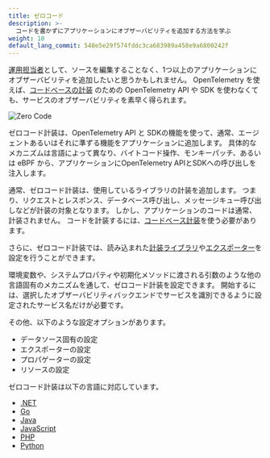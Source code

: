 ```yaml
---
title: ゼロコード
description: >-
  コードを書かずにアプリケーションにオブザーバビリティを追加する方法を学ぶ
weight: 10
default_lang_commit: 548e5e29f574fddc3ca683989a458e9a6800242f
---
```


[運用担当者](/docs/getting-started/ops/)として、ソースを編集することなく、1つ以上のアプリケーションにオブザーバビリティを追加したいと思うかもしれません。
OpenTelemetry を使えば、[コードベースの計装](/docs/concepts/instrumentation/code-based) のための OpenTelemetry API や SDK を使わなくても、サービスのオブザーバビリティを素早く得られます。

![Zero Code](./zero-code.svg)

ゼロコード計装は、OpenTelemetry API と SDKの機能を使って、通常、エージェントあるいはそれに準ずる機能をアプリケーションに追加します。
具体的なメカニズムは言語によって異なり、バイトコード操作、モンキーパッチ、あるいは eBPF から、アプリケーションにOpenTelemetry APIとSDKへの呼び出しを注入します。

通常、ゼロコード計装は、使用しているライブラリの計装を追加します。
つまり、リクエストとレスポンス、データベース呼び出し、メッセージキュー呼び出しなどが計装の対象となります。
しかし、アプリケーションのコードは通常、計装されません。
コードを計装するには、[コードベース計装](/docs/concepts/instrumentation/code-based)を使う必要があります。

さらに、ゼロコード計装では、読み込まれた[計装ライブラリ](/docs/concepts/instrumentation/libraries)や[エクスポーター](/docs/concepts/components/#exporters)を設定を行うことができます。

環境変数や、システムプロパティや初期化メソッドに渡される引数のような他の言語固有のメカニズムを通して、ゼロコード計装を設定できます。
開始するには、選択したオブザーバビリティバックエンドでサービスを識別できるように設定されたサービス名だけが必要です。

その他、以下のような設定オプションがあります。

- データソース固有の設定
- エクスポーターの設定
- プロパゲーターの設定
- リソースの設定

ゼロコード計装は以下の言語に対応しています。

- [.NET](/docs/zero-code/dotnet/)
- [Go](/docs/zero-code/go)
- [Java](/docs/zero-code/java/)
- [JavaScript](/docs/zero-code/js/)
- [PHP](/docs/zero-code/php/)
- [Python](/docs/zero-code/python/)
